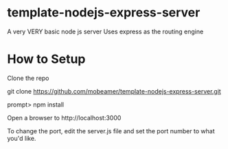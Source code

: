 # template-nodejs-express-server
A very VERY basic node js server
Uses express as the routing engine

# How to Setup
Clone the repo

git clone https://github.com/mobeamer/template-nodejs-express-server.git

prompt> npm install

Open a browser to http://localhost:3000

To change the port, edit the server.js file and set the port number to what you'd like.




